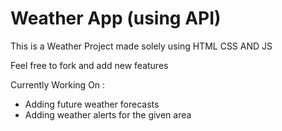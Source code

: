 # Weather App (using API)
This is a Weather Project made solely using HTML CSS AND JS

Feel free to fork and add new features 

Currently Working On : 
- Adding future weather forecasts 
- Adding weather alerts for the given area 